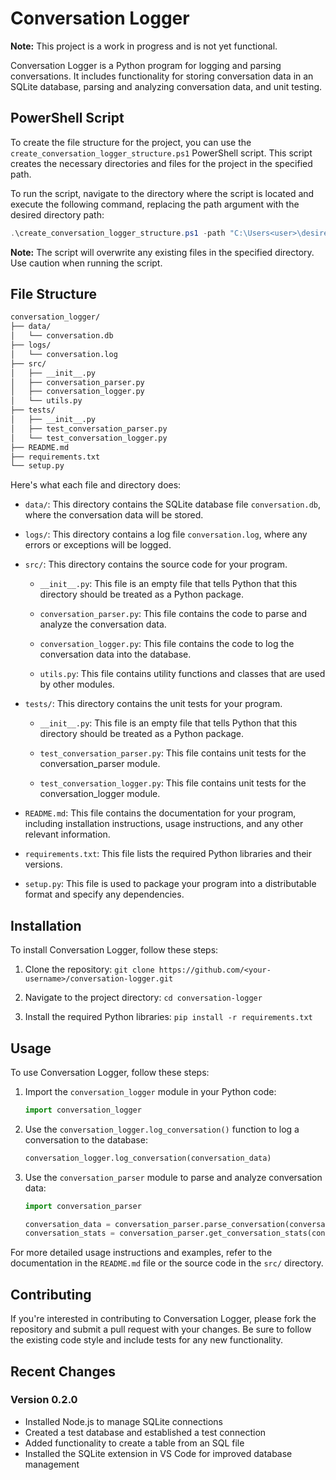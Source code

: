 # Conversation Logger

**Note:** This project is a work in progress and is not yet functional.

Conversation Logger is a Python program for logging and parsing conversations. It includes functionality for storing conversation data in an SQLite database, parsing and analyzing conversation data, and unit testing.

## PowerShell Script

To create the file structure for the project, you can use the `create_conversation_logger_structure.ps1` PowerShell script. This script creates the necessary directories and files for the project in the specified path.

To run the script, navigate to the directory where the script is located and execute the following command, replacing the path argument with the desired directory path:

```powershell
.\create_conversation_logger_structure.ps1 -path "C:\Users<user>\desired\directory\Conversation_Logger"
```

**Note:** The script will overwrite any existing files in the specified directory. Use caution when running the script.

## File Structure

```bash
conversation_logger/
├── data/
│   └── conversation.db
├── logs/
│   └── conversation.log
├── src/
│   ├── __init__.py
│   ├── conversation_parser.py
│   ├── conversation_logger.py
│   └── utils.py
├── tests/
│   ├── __init__.py
│   ├── test_conversation_parser.py
│   └── test_conversation_logger.py
├── README.md
├── requirements.txt
└── setup.py
```

Here's what each file and directory does:

- `data/`: This directory contains the SQLite database file `conversation.db`, where the conversation data will be stored.

- `logs/`: This directory contains a log file `conversation.log`, where any errors or exceptions will be logged.

- `src/`: This directory contains the source code for your program.

  - `__init__.py`: This file is an empty file that tells Python that this directory should be treated as a Python package.

  - `conversation_parser.py`: This file contains the code to parse and analyze the conversation data.

  - `conversation_logger.py`: This file contains the code to log the conversation data into the database.

  - `utils.py`: This file contains utility functions and classes that are used by other modules.

- `tests/`: This directory contains the unit tests for your program.

  - `__init__.py`: This file is an empty file that tells Python that this directory should be treated as a Python package.

  - `test_conversation_parser.py`: This file contains unit tests for the conversation_parser module.

  - `test_conversation_logger.py`: This file contains unit tests for the conversation_logger module.

- `README.md`: This file contains the documentation for your program, including installation instructions, usage instructions, and any other relevant information.

- `requirements.txt`: This file lists the required Python libraries and their versions.

- `setup.py`: This file is used to package your program into a distributable format and specify any dependencies.

## Installation

To install Conversation Logger, follow these steps:

1. Clone the repository: `git clone https://github.com/<your-username>/conversation-logger.git`

2. Navigate to the project directory: `cd conversation-logger`

3. Install the required Python libraries: `pip install -r requirements.txt`

## Usage

To use Conversation Logger, follow these steps:

1. Import the `conversation_logger` module in your Python code:

    ```python
    import conversation_logger
    ```

2. Use the `conversation_logger.log_conversation()` function to log a conversation to the database:

    ```python
    conversation_logger.log_conversation(conversation_data)
    ```

3. Use the `conversation_parser` module to parse and analyze conversation data:

    ```python
    import conversation_parser

    conversation_data = conversation_parser.parse_conversation(conversation_text)
    conversation_stats = conversation_parser.get_conversation_stats(conversation_data)
    ```

For more detailed usage instructions and examples, refer to the documentation in the `README.md` file or the source code in the `src/` directory.

## Contributing

If you're interested in contributing to Conversation Logger, please fork the repository and submit a pull request with your changes. Be sure to follow the existing code style and include tests for any new functionality.

## Recent Changes

### Version 0.2.0

- Installed Node.js to manage SQLite connections
- Created a test database and established a test connection
- Added functionality to create a table from an SQL file
- Installed the SQLite extension in VS Code for improved database management
